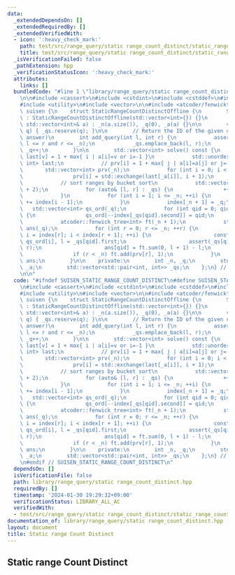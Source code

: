 ```yaml
---
data:
  _extendedDependsOn: []
  _extendedRequiredBy: []
  _extendedVerifiedWith:
  - icon: ':heavy_check_mark:'
    path: test/src/range_query/static range_count_distinct/static_range_count_distinct.test.cpp
    title: test/src/range_query/static range_count_distinct/static_range_count_distinct.test.cpp
  _isVerificationFailed: false
  _pathExtension: hpp
  _verificationStatusIcon: ':heavy_check_mark:'
  attributes:
    links: []
  bundledCode: "#line 1 \"library/range_query/static range_count_distinct.hpp\"\n\n\
    \n\n#include <cassert>\n#include <cstdint>\n#include <cstddef>\n#include <unordered_map>\n\
    #include <utility>\n#include <vector>\n\n#include <atcoder/fenwicktree>\n\nnamespace\
    \ suisen {\n    struct StaticRangeCountDistinctOffline {\n        StaticRangeCountDistinctOffline()\
    \ : StaticRangeCountDistinctOffline(std::vector<int>{}) {}\n        explicit StaticRangeCountDistinctOffline(const\
    \ std::vector<int>& a) : _n(a.size()), _q(0), _a(a) {}\n\n        void reserve(int\
    \ q) { _qs.reserve(q); }\n\n        // Return the ID of the given query (NOT the\
    \ answer)\n        int add_query(int l, int r) {\n            assert(0 <= l and\
    \ l <= r and r <= _n);\n            _qs.emplace_back(l, r);\n            return\
    \ _q++;\n        }\n\n        std::vector<int> solve() const {\n            //\
    \ last[v] = 1 + max{ i | a[i]=v or i=-1 }\n            std::unordered_map<int,\
    \ int> last;\n            // prv[i] = 1 + max{ j | a[i]=a[j] or j=-1 }\n     \
    \       std::vector<int> prv(_n);\n            for (int i = 0; i < _n; ++i) {\n\
    \                prv[i] = std::exchange(last[_a[i]], i + 1);\n            }\n\
    \            // sort ranges by bucket sort\n            std::vector<int> index(_n\
    \ + 2);\n            for (auto& [l, r] : _qs) {\n                ++index[r];\n\
    \            }\n            for (int i = 1; i <= _n; ++i) {\n                index[i]\
    \ += index[i - 1];\n            }\n            index[_n + 1] = _q;\n         \
    \   std::vector<int> qs_ord(_q);\n            for (int qid = 0; qid < _q; ++qid)\
    \ {\n                qs_ord[--index[_qs[qid].second]] = qid;\n            }\n\n\
    \            atcoder::fenwick_tree<int> ft(_n + 1);\n            std::vector<int>\
    \ ans(_q);\n            for (int r = 0; r <= _n; ++r) {\n                for (int\
    \ i = index[r]; i < index[r + 1]; ++i) {\n                    const int qid =\
    \ qs_ord[i], l = _qs[qid].first;\n                    assert(_qs[qid].second ==\
    \ r);\n                    ans[qid] = ft.sum(0, l + 1) - l;\n                }\n\
    \                if (r < _n) ft.add(prv[r], 1);\n            }\n            return\
    \ ans;\n        }\n\n    private:\n        int _n, _q;\n        std::vector<int>\
    \ _a;\n        std::vector<std::pair<int, int>> _qs;\n    };\n} // namespace suisen\n\
    \n\n"
  code: "#ifndef SUISEN_STATIC_RANGE_COUNT_DISTINCT\n#define SUISEN_STATIC_RANGE_COUNT_DISTINCT\n\
    \n#include <cassert>\n#include <cstdint>\n#include <cstddef>\n#include <unordered_map>\n\
    #include <utility>\n#include <vector>\n\n#include <atcoder/fenwicktree>\n\nnamespace\
    \ suisen {\n    struct StaticRangeCountDistinctOffline {\n        StaticRangeCountDistinctOffline()\
    \ : StaticRangeCountDistinctOffline(std::vector<int>{}) {}\n        explicit StaticRangeCountDistinctOffline(const\
    \ std::vector<int>& a) : _n(a.size()), _q(0), _a(a) {}\n\n        void reserve(int\
    \ q) { _qs.reserve(q); }\n\n        // Return the ID of the given query (NOT the\
    \ answer)\n        int add_query(int l, int r) {\n            assert(0 <= l and\
    \ l <= r and r <= _n);\n            _qs.emplace_back(l, r);\n            return\
    \ _q++;\n        }\n\n        std::vector<int> solve() const {\n            //\
    \ last[v] = 1 + max{ i | a[i]=v or i=-1 }\n            std::unordered_map<int,\
    \ int> last;\n            // prv[i] = 1 + max{ j | a[i]=a[j] or j=-1 }\n     \
    \       std::vector<int> prv(_n);\n            for (int i = 0; i < _n; ++i) {\n\
    \                prv[i] = std::exchange(last[_a[i]], i + 1);\n            }\n\
    \            // sort ranges by bucket sort\n            std::vector<int> index(_n\
    \ + 2);\n            for (auto& [l, r] : _qs) {\n                ++index[r];\n\
    \            }\n            for (int i = 1; i <= _n; ++i) {\n                index[i]\
    \ += index[i - 1];\n            }\n            index[_n + 1] = _q;\n         \
    \   std::vector<int> qs_ord(_q);\n            for (int qid = 0; qid < _q; ++qid)\
    \ {\n                qs_ord[--index[_qs[qid].second]] = qid;\n            }\n\n\
    \            atcoder::fenwick_tree<int> ft(_n + 1);\n            std::vector<int>\
    \ ans(_q);\n            for (int r = 0; r <= _n; ++r) {\n                for (int\
    \ i = index[r]; i < index[r + 1]; ++i) {\n                    const int qid =\
    \ qs_ord[i], l = _qs[qid].first;\n                    assert(_qs[qid].second ==\
    \ r);\n                    ans[qid] = ft.sum(0, l + 1) - l;\n                }\n\
    \                if (r < _n) ft.add(prv[r], 1);\n            }\n            return\
    \ ans;\n        }\n\n    private:\n        int _n, _q;\n        std::vector<int>\
    \ _a;\n        std::vector<std::pair<int, int>> _qs;\n    };\n} // namespace suisen\n\
    \n#endif // SUISEN_STATIC_RANGE_COUNT_DISTINCT\n"
  dependsOn: []
  isVerificationFile: false
  path: library/range_query/static range_count_distinct.hpp
  requiredBy: []
  timestamp: '2024-01-30 19:29:32+09:00'
  verificationStatus: LIBRARY_ALL_AC
  verifiedWith:
  - test/src/range_query/static range_count_distinct/static_range_count_distinct.test.cpp
documentation_of: library/range_query/static range_count_distinct.hpp
layout: document
title: Static range Count Distinct
---
```

## Static range Count Distinct
